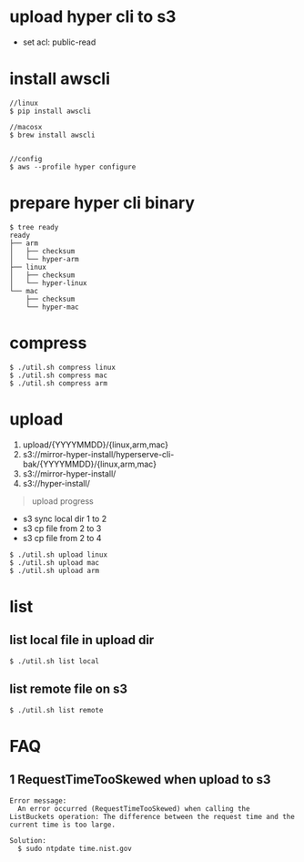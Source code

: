 upload hyper cli to s3
===================================

- set acl: public-read


# install awscli

```
//linux
$ pip install awscli

//macosx
$ brew install awscli


//config
$ aws --profile hyper configure
```

# prepare hyper cli binary
```
$ tree ready
ready
├── arm
│   ├── checksum
│   └── hyper-arm
├── linux
│   ├── checksum
│   └── hyper-linux
└── mac
    ├── checksum
    └── hyper-mac
```

# compress
```
$ ./util.sh compress linux
$ ./util.sh compress mac
$ ./util.sh compress arm
```

# upload

1. upload/{YYYYMMDD}/{linux,arm,mac}
2.  s3://mirror-hyper-install/hyperserve-cli-bak/{YYYYMMDD}/{linux,arm,mac}  
3. s3://mirror-hyper-install/  
4. s3://hyper-install/  

> upload progress

- s3 sync local dir 1 to 2
- s3 cp file from 2 to 3
- s3 cp file from 2 to 4

```
$ ./util.sh upload linux
$ ./util.sh upload mac
$ ./util.sh upload arm
```

# list

## list local file in upload dir
```
$ ./util.sh list local
```

## list remote file on s3
```
$ ./util.sh list remote
```

# FAQ

## 1 RequestTimeTooSkewed when upload to s3
```
Error message:
  An error occurred (RequestTimeTooSkewed) when calling the ListBuckets operation: The difference between the request time and the current time is too large.

Solution:
  $ sudo ntpdate time.nist.gov 
```
